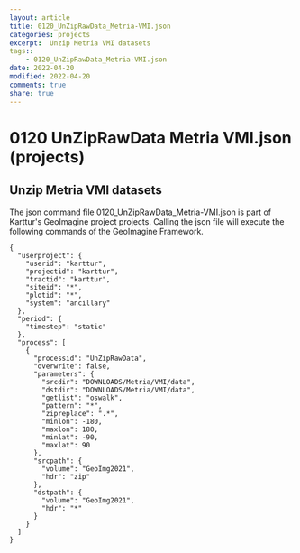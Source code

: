 ```yaml
---
layout: article
title: 0120_UnZipRawData_Metria-VMI.json
categories: projects
excerpt:  Unzip Metria VMI datasets 
tags:: 
    - 0120_UnZipRawData_Metria-VMI.json
date: 2022-04-20
modified: 2022-04-20
comments: true
share: true
---
```


# 0120 UnZipRawData Metria VMI.json (projects)

##  Unzip Metria VMI datasets 

The json command file <span class='file'>0120_UnZipRawData_Metria-VMI.json</span> is part of Karttur's GeoImagine project <span class='project'>projects</span>. Calling the json file will execute the following commands of the GeoImagine Framework.

```
{
  "userproject": {
    "userid": "karttur",
    "projectid": "karttur",
    "tractid": "karttur",
    "siteid": "*",
    "plotid": "*",
    "system": "ancillary"
  },
  "period": {
    "timestep": "static"
  },
  "process": [
    {
      "processid": "UnZipRawData",
      "overwrite": false,
      "parameters": {
        "srcdir": "DOWNLOADS/Metria/VMI/data",
        "dstdir": "DOWNLOADS/Metria/VMI/data",
        "getlist": "oswalk",
        "pattern": "*",
        "zipreplace": ".*",
        "minlon": -180,
        "maxlon": 180,
        "minlat": -90,
        "maxlat": 90
      },
      "srcpath": {
        "volume": "GeoImg2021",
        "hdr": "zip"
      },
      "dstpath": {
        "volume": "GeoImg2021",
        "hdr": "*"
      }
    }
  ]
}
```

